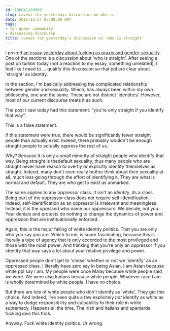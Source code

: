 ```yaml
---
id: 136041103009
slug: caveat-for-yesterdays-discussion-on-who-is
date: 2015-12-27 05:00:00 GMT
tags:
- teh queer community
- discussing discourse
title: caveat for yesterday's discussion on 'who is straight'
---
```

I posted [an essay yesterday about fucking as praxis and gender-sexuality][fucking]. One of the sections is a discussion about 'who is straight'. After seeing a post on tumblr today (not a reaction to my essay, something unrelated), I feel like I need to.... qualify this discussion so that ppl are clear about 'straight' as identity.

In the section, I'm basically addressing the complicated relationship between gender and sexuality. Which, has always been within my own philosophy, one and the same. These are not distinct 'identities'. However, most of our current discourse treats it as such.

The post I saw today had this statement: "you're only straight if you identify that way".

This is a false statement.

If this statement were true, there would be significantly fewer straight people than actually exist. Indeed, there probably wouldn't be enough straight people to actually oppress the rest of us.

Why? Because it is only a small minority of straight people who identify that way. Being straight is thedefault sexuality, thus many people who are straight never have reason to overtly or explicitly identify themselves as straight. Indeed, many don't even really bother think about their sexuality at all, much less going through the effort of identifying it. They are what is normal and default. They are who get to exist as unmarked.

The same applies to any oppressor class. It isn't an _identity_, its a class. Being part of the oppressor class does not require self-identification. Indeed, self-identification as an oppressor is irrelevant and meaningless. Instead, it is the _opressed_ who name our oppressors. We decide, not you. Your denials and protests do nothing to change the dynamics of power and oppression that are instituationally enforced.

Again, this is the major failing of white identity politics. That you are only who you say you are. Which to me, is super fascinating, because this is literally a type of agency that is only accorded to the most privileged and those with the most power. And thinking that you're only an oppressor if you identify that way says a lot about your relative privilege and power.

Oppressed people don't get to 'chose' whether or not we 'identify' as an oppressed class. I literally have zero say in being Asian. I am Asian because white ppl say I am. My people were once Malay because white people said we were. We were also Indians because white people. Whatever race I am is wholly determined by white people. I have no choice.

But there are lots of white people who don't identify as 'white'. They get this choice. And indeed, I've seen quite a few explicitely *not* identify as white as a way to dodge responsibility and culpability fo their role in white supremacy. Happens all the time. The irish and italians and spaniards fucking *love* this trick.

Anyway. Fuck white identity politics. Ur wrong.

[fucking]: http://syx.pw/1mjwtR8